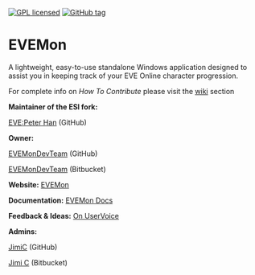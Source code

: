 [![GPL licensed](https://img.shields.io/badge/license-GPL%20v2-blue.svg)]()
[![GitHub tag](https://img.shields.io/github/tag/peterhaneve/evemon.svg)]()

# **EVEMon** 

A lightweight, easy-to-use standalone Windows application designed to assist you in keeping track of your EVE Online character progression.

For complete info on *How To Contribute* please visit the [wiki](https://bitbucket.org/EVEMonDevTeam/evemon/wiki) section

**Maintainer of the ESI fork:**

[EVE:Peter Han](https://github.com/peterhaneve/evemon) (GitHub)

**Owner:** 

[EVEMonDevTeam](https://github.com/evemondevteam/) (GitHub)

[EVEMonDevTeam](https://bitbucket.org/EVEMonDevTeam) (Bitbucket)

**Website:** [EVEMon](https://evemondevteam.github.io/evemon/)

**Documentation:** [EVEMon Docs](https://evemon.readthedocs.org/)

**Feedback & Ideas:** [On UserVoice](https://evemon.uservoice.com/)

**Admins:**

[JimiC](https://github.com/JimiC) (GitHub)

[Jimi C](https://bitbucket.org/Desmont_McCallock) (Bitbucket)